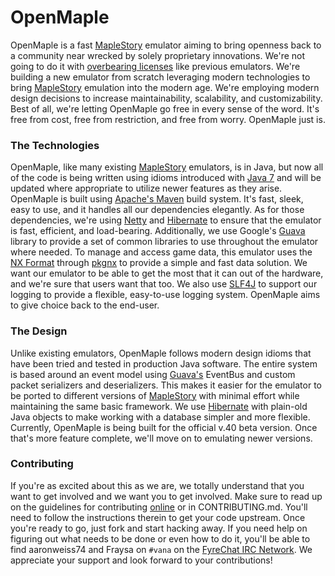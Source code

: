 # OpenMaple #

OpenMaple is a fast [MapleStory][ms] emulator aiming to bring openness back to 
a community near wrecked by solely proprietary innovations. We're not going to 
do it with [overbearing licenses][agpl] like previous emulators. We're building 
a new emulator from scratch leveraging modern technologies to bring 
[MapleStory][ms] emulation into the modern age. We're employing modern design 
decisions to increase maintainability, scalability, and customizability. Best 
of all, we're letting OpenMaple go free in every sense of the word. It's free 
from cost, free from restriction, and free from worry. OpenMaple just is.

### The Technologies ###

OpenMaple, like many existing [MapleStory][ms] emulators, is in Java, but now 
all of the code is being written using idioms introduced with [Java 7][java7] 
and will be updated where appropriate to utilize newer features as they arise. 
OpenMaple is built using [Apache's Maven][mvn] build system. It's fast, sleek, 
easy to use, and it handles all our dependencies elegantly. As for those 
dependencies, we're using [Netty][netty] and [Hibernate][hib] to ensure that 
the emulator is fast, efficient, and load-bearing. Additionally, we use 
Google's [Guava][guava] library to provide a set of common libraries to use 
throughout the emulator where needed. To manage and access game data, this 
emulator uses the [NX Format][nx] through [pkgnx][pkgnx] to provide a simple 
and fast data solution. We want our emulator to be able to get the most that it 
can out of the hardware, and we're sure that users want that too. We also use 
[SLF4J][slf4j] to support our logging to provide a flexible, easy-to-use 
logging system. OpenMaple aims to give choice back to the end-user.

### The Design ###

Unlike existing emulators, OpenMaple follows modern design idioms that have 
been tried and tested in production Java software. The entire system is based 
around an event model using [Guava's][guava] EventBus and custom packet 
serializers and deserializers. This makes it easier for the emulator to be 
ported to different versions of [MapleStory][ms] with minimal effort while 
maintaining the same basic framework. We use [Hibernate][hib] with plain-old 
Java objects to make working with a database simpler and more flexible. 
Currently, OpenMaple is being built for the official v.40 beta version. Once
that's more feature complete, we'll move on to emulating newer versions.

### Contributing ###

If you're as excited about this as we are, we totally understand that you want 
to get involved and we want you to get involved. Make sure to read up on the 
guidelines for contributing [online][contrib] or in CONTRIBUTING.md. You'll 
need to follow the instructions therein to get your code upstream. Once you're 
ready to go, just fork and start hacking away. If you need help on figuring out 
what needs to be done or even how to do it, you'll be able to find aaronweiss74 
and Fraysa on `#vana` on the [FyreChat IRC Network][fyrechat]. We appreciate 
your support and look forward to your contributions!

[ms]:       <http://www.nexon.net/landing/maplestory/>      "MapleStory"
[agpl]:     <https://www.gnu.org/licenses/agpl-3.0.html>    "Affero GPL"
[java7]:    <http://cl.ly/QRsf>                             "Java 7"
[mvn]:      <https://maven.apache.org/>                     "Apache Maven"
[netty]:    <http://netty.io/>                              "Netty"
[hib]:      <http://www.hibernate.org/>                     "Hibernate"
[guava]:    <https://code.google.com/p/guava-libraries/>    "Google Guava"
[nx]:       <http://nxformat.github.io/>                    "NX Format"
[pkgnx]:    <http://aaronweiss74.github.io/pkgnx/>          "pkgnx"
[slf4j]:    <http://slf4j.org/>                             "SLF4J"
[contrib]:  <http://cl.ly/QRXw>                             "CONTRIBUTING.md"
[fyrechat]: <http://www.fyrechat.net/>                      "Fyrechat IRC"